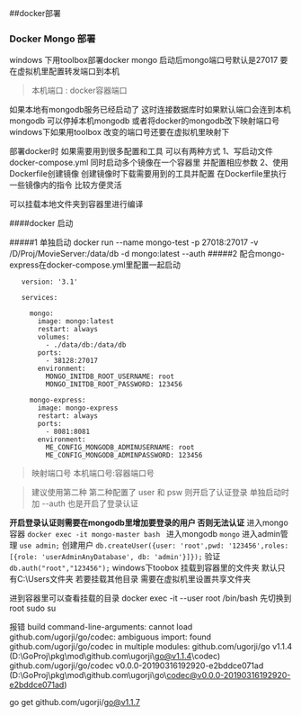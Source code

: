 ##docker部署
### Docker Mongo 部署
 windows 下用toolbox部署docker mongo
 启动后mongo端口号默认是27017
 要在虚拟机里配置转发端口到本机 
 >本机端口 : docker容器端口
 
 如果本地有mongodb服务已经启动了 
 这时连接数据库时如果默认端口会连到本机mongodb
 可以停掉本机mongodb 或者将docker的mongodb改下映射端口号
 windows下如果用toolbox 改变的端口号还要在虚拟机里映射下
 
 部署docker时 如果需要用到很多配置和工具
 可以有两种方式 
 1、写启动文件docker-compose.yml
	同时启动多个镜像在一个容器里 并配置相应参数
2、使用Dockerfile创建镜像 创建镜像时下载需要用到的工具并配置 在Dockerfile里执行一些镜像内的指令 比较方便灵活

可以挂载本地文件夹到容器里进行编译

 ####docker 启动 
 
 #####1 单独启动
	docker run --name mongo-test -p 27018:27017 -v /D/Proj/MovieServer:/data/db -d mongo:latest 
	--auth
 #####2 配合mongo-express在docker-compose.yml里配置一起启动
 ```golang
	version: '3.1'

	services:

	  mongo:
		image: mongo:latest
		restart: always
		volumes:
		  - ./data/db:/data/db
		ports:
		  - 38128:27017
		environment:
		  MONGO_INITDB_ROOT_USERNAME: root
		  MONGO_INITDB_ROOT_PASSWORD: 123456

	  mongo-express:
		image: mongo-express
		restart: always
		ports:
		  - 8081:8081
		environment:
		  ME_CONFIG_MONGODB_ADMINUSERNAME: root
		  ME_CONFIG_MONGODB_ADMINPASSWORD: 123456
```
> 映射端口号 本机端口号:容器端口号

> 建议使用第二种
> 第二种配置了 user 和 psw 则开启了认证登录  单独启动时加 --auth 也是开启了登录认证

**开启登录认证则需要在mongodb里增加要登录的用户 否则无法认证**
进入mongo容器
 `docker exec -it mongo-master bash `
 进入mongodb
 `mongo`
 进入admin管理
 `use admin;`
 创建用户
 `db.createUser({user: 'root',pwd: '123456',roles: [{role: 'userAdminAnyDatabase', db: 'admin'}]});`
 验证
 `db.auth("root","123456");`
 windows下toobox 挂载到容器里的文件夹 默认只有C:\Users文件夹
 若要挂载其他目录 需要在虚拟机里设置共享文件夹

 进到容器里可以查看挂载的目录 
 docker exec -it --user root <container id> /bin/bash
 先切换到root  sudo su 

报错 build command-line-arguments: cannot load github.com/ugorji/go/codec: ambiguous import: found github.com/ugorji/go/codec in multiple modules:
        github.com/ugorji/go v1.1.4 (D:\GoProj\pkg\mod\github.com\ugorji\go@v1.1.4\codec)
        github.com/ugorji/go/codec v0.0.0-20190316192920-e2bddce071ad (D:\GoProj\pkg\mod\github.com\ugorji\go\codec@v0.0.0-20190316192920-e2bddce071ad)

go get github.com/ugorji/go@v1.1.7

